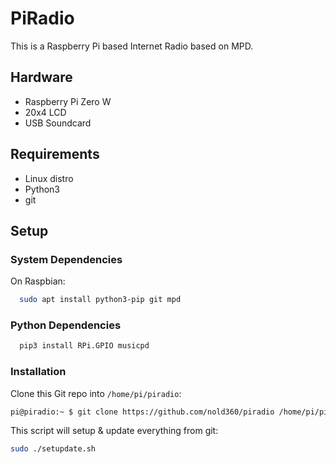 # PiRadio
This is a Raspberry Pi based Internet Radio based on MPD.

## Hardware
 - Raspberry Pi Zero W
 - 20x4 LCD
 - USB Soundcard

## Requirements
 - Linux distro
 - Python3
 - git

## Setup

### System Dependencies

On Raspbian:
``` bash
  sudo apt install python3-pip git mpd
```

### Python Dependencies

``` bash
  pip3 install RPi.GPIO musicpd
```

### Installation
Clone this Git repo into `/home/pi/piradio`:
``` bash
pi@piradio:~ $ git clone https://github.com/nold360/piradio /home/pi/piradio
```

This script will setup & update everything from git:
``` bash
sudo ./setupdate.sh
```
